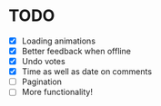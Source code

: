 # TODO

- [x] Loading animations
- [x] Better feedback when offline
- [x] Undo votes
- [x] Time as well as date on comments
- [ ] Pagination
- [ ] More functionality!
